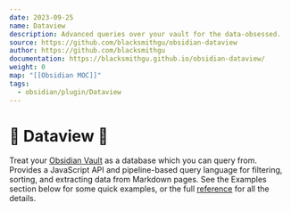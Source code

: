 ```yaml
---
date: 2023-09-25
name: Dataview
description: Advanced queries over your vault for the data-obsessed.
source: https://github.com/blacksmithgu/obsidian-dataview
author: https://github.com/blacksmithgu
documentation: https://blacksmithgu.github.io/obsidian-dataview/
weight: 0
map: "[[Obsidian MOC]]"
tags:
  - obsidian/plugin/Dataview
---
```

# 🔌 Dataview 🔌

Treat your [Obsidian Vault](https://obsidian.md/) as a database which you can query from. Provides a JavaScript API and pipeline-based query language for filtering, sorting, and extracting data from Markdown pages. See the Examples section below for some quick examples, or the full [reference](https://blacksmithgu.github.io/obsidian-dataview/) for all the details.